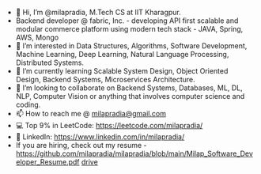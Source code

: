 - 👋 Hi, I’m @milapradia, M.Tech CS at IIT Kharagpur. 
- Backend developer @ fabric, Inc. - developing API first scalable and modular commerce platform using modern tech stack - JAVA, Spring, AWS, Mongo
- 👀 I’m interested in Data Structures, Algorithms, Software Development, Machine Learning, Deep Learning, Natural Language Processing, Distributed Systems. 
- 🌱 I’m currently learning Scalable System Design, Object Oriented Design, Backend Systems, Microservices Architecture. 
- 💞️ I’m looking to collaborate on Backend Systems, Databases, ML, DL, NLP, Computer Vision or anything that involves computer science and coding. 
- 📫 How to reach me @ milapradia@gmail.com
- 💻 Top 9% in LeetCode: https://leetcode.com/milapradia/
- 🤝 LinkedIn: https://www.linkedin.com/in/milapradia/
- If you are hiring, check out my resume - https://github.com/milapradia/milapradia/blob/main/Milap_Software_Developer_Resume.pdf [drive](https://drive.google.com/file/d/1JAtVqSyn1_SaM0MbCiGSD_hkt53iaVIG/view)

<!---
milapradia/milapradia is a ✨ special ✨ repository because its `README.md` (this file) appears on your GitHub profile.
You can click the Preview link to take a look at your changes.
--->
